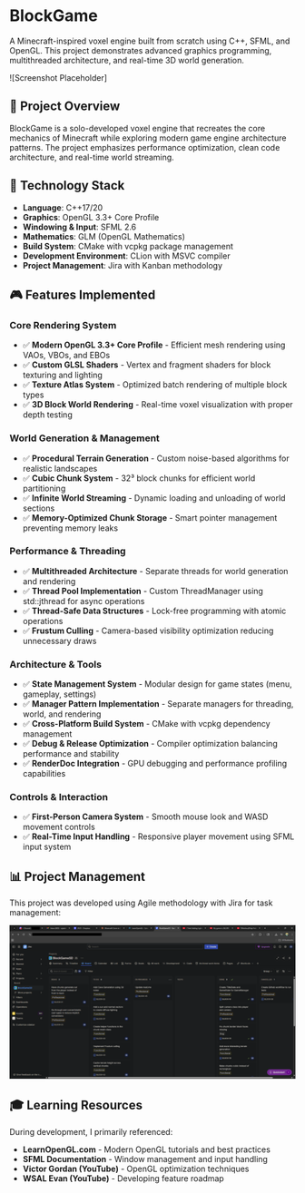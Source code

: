 # BlockGame

A Minecraft-inspired voxel engine built from scratch using C++, SFML, and OpenGL. This project demonstrates advanced graphics programming, multithreaded architecture, and real-time 3D world generation.

![Screenshot Placeholder]

## 🎯 Project Overview

BlockGame is a solo-developed voxel engine that recreates the core mechanics of Minecraft while exploring modern game engine architecture patterns. The project emphasizes performance optimization, clean code architecture, and real-time world streaming.

## 🔧 Technology Stack

- **Language**: C++17/20
- **Graphics**: OpenGL 3.3+ Core Profile
- **Windowing & Input**: SFML 2.6
- **Mathematics**: GLM (OpenGL Mathematics)
- **Build System**: CMake with vcpkg package management
- **Development Environment**: CLion with MSVC compiler
- **Project Management**: Jira with Kanban methodology

## 🎮 Features Implemented

### **Core Rendering System**
- ✅ **Modern OpenGL 3.3+ Core Profile** - Efficient mesh rendering using VAOs, VBOs, and EBOs
- ✅ **Custom GLSL Shaders** - Vertex and fragment shaders for block texturing and lighting
- ✅ **Texture Atlas System** - Optimized batch rendering of multiple block types
- ✅ **3D Block World Rendering** - Real-time voxel visualization with proper depth testing

### **World Generation & Management**
- ✅ **Procedural Terrain Generation** - Custom noise-based algorithms for realistic landscapes
- ✅ **Cubic Chunk System** - 32³ block chunks for efficient world partitioning
- ✅ **Infinite World Streaming** - Dynamic loading and unloading of world sections
- ✅ **Memory-Optimized Chunk Storage** - Smart pointer management preventing memory leaks

### **Performance & Threading**
- ✅ **Multithreaded Architecture** - Separate threads for world generation and rendering
- ✅ **Thread Pool Implementation** - Custom ThreadManager using std::jthread for async operations
- ✅ **Thread-Safe Data Structures** - Lock-free programming with atomic operations
- ✅ **Frustum Culling** - Camera-based visibility optimization reducing unnecessary draws

### **Architecture & Tools**
- ✅ **State Management System** - Modular design for game states (menu, gameplay, settings)
- ✅ **Manager Pattern Implementation** - Separate managers for threading, world, and rendering
- ✅ **Cross-Platform Build System** - CMake with vcpkg dependency management
- ✅ **Debug & Release Optimization** - Compiler optimization balancing performance and stability
- ✅ **RenderDoc Integration** - GPU debugging and performance profiling capabilities

### **Controls & Interaction**
- ✅ **First-Person Camera System** - Smooth mouse look and WASD movement controls
- ✅ **Real-Time Input Handling** - Responsive player movement using SFML input system

## 📊 Project Management

This project was developed using Agile methodology with Jira for task management:

![Jira Kanban Board Screenshot](assets/branding/kanban_screenshot.png)

## 🎓 Learning Resources

During development, I primarily referenced:
- **LearnOpenGL.com** - Modern OpenGL tutorials and best practices
- **SFML Documentation** - Window management and input handling
- **Victor Gordan (YouTube)** - OpenGL optimization techniques
- **WSAL Evan (YouTube)** - Developing feature roadmap

